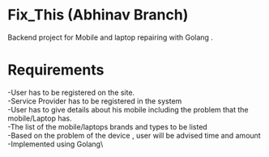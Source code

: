 # Fix_This (Abhinav Branch)

Backend project for Mobile and laptop repairing with Golang .

# Requirements

-User has to be registered on the site.\
-Service Provider has to be registered in the system\
-User has to give details about his mobile including the problem that the mobile/Laptop has.\
-The list of the mobile/laptops brands and types to be listed\
-Based on the problem of the device , user will be advised time and amount\
-Implemented using Golang\
